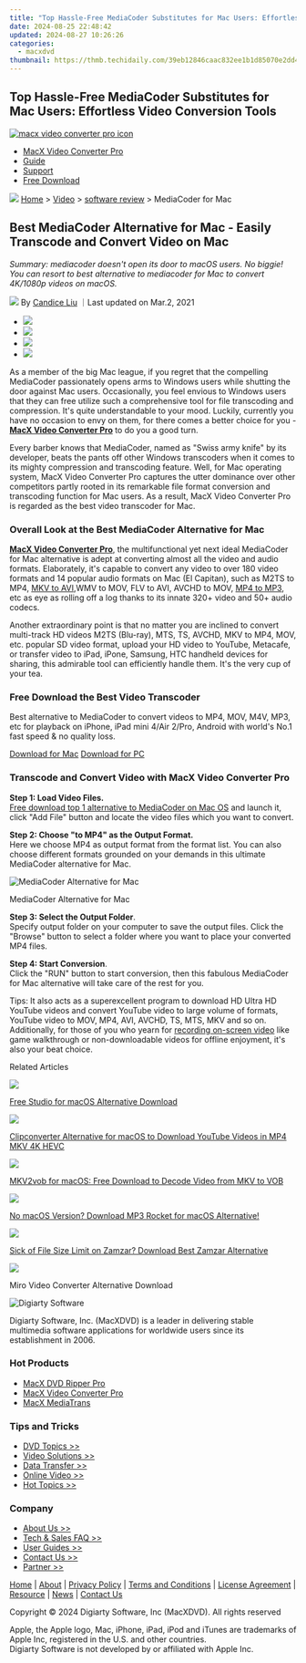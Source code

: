 ```yaml
---
title: "Top Hassle-Free MediaCoder Substitutes for Mac Users: Effortless Video Conversion Tools"
date: 2024-08-25 22:48:42
updated: 2024-08-27 10:26:26
categories:
  - macxdvd
thumbnail: https://thmb.techidaily.com/39eb12846caac832ee1b1d85070e2dd4cb557f02287ca2d451303bdd76b5dd20.jpg
---
```


## Top Hassle-Free MediaCoder Substitutes for Mac Users: Effortless Video Conversion Tools

[![macx video converter pro icon](https://www.macxdvd.com/mac-dvd-video-converter-how-to/../image-style/new-seo/icon11.png)](https://tools.techidaily.com/macxdvd/products/)

* [MacX Video Converter Pro](https://tools.techidaily.com/macxdvd/products/)
* [Guide](https://tools.techidaily.com/macxdvd/products/)
* [Support](https://tools.techidaily.com/macxdvd/products/)
* [Free Download](https://tools.techidaily.com/macxdvd/products/)



![](https://www.macxdvd.com/mac-dvd-video-converter-how-to/../image-style/new-seo/icon7.png) [Home](https://tools.techidaily.com/macxdvd/products/) \> [Video](https://tools.techidaily.com/macxdvd/products/) \> [software review](https://tools.techidaily.com/macxdvd/products/) \> MediaCoder for Mac

## Best MediaCoder Alternative for Mac - Easily Transcode and Convert Video on Mac



_Summary: mediacoder doesn't open its door to macOS users. No biggie! You can resort to best alternative to mediacoder for Mac to convert 4K/1080p videos on macOS._

![](https://www.macxdvd.com/mac-dvd-video-converter-how-to/../image-style/new-seo/icon6.png) By [Candice Liu](https://tools.techidaily.com/macxdvd/products/) ｜Last updated on Mar.2, 2021

* [![](https://www.macxdvd.com/mac-dvd-video-converter-how-to/../image-style/new-seo/share-fa.jpg)](https://www.facebook.com/sharer/sharer.php?u=https://www.macxdvd.com/mac-dvd-video-converter-how-to/mediacoder-for-mac.htm)
* [![](https://www.macxdvd.com/mac-dvd-video-converter-how-to/../image-style/new-seo/share-tw.jpg)](https://twitter.com/intent/tweet?url=https://www.macxdvd.com/mac-dvd-video-converter-how-to/mediacoder-for-mac.htm)
* [![](https://www.macxdvd.com/mac-dvd-video-converter-how-to/../image-style/new-seo/share-email.jpg)](https://www.macxdvd.com/mac-dvd-video-converter-how-to/mailto:info@example.com?&subject=&body=https://www.macxdvd.com/mac-dvd-video-converter-how-to/mediacoder-for-mac.htm)
* [![](https://www.macxdvd.com/mac-dvd-video-converter-how-to/../image-style/new-seo/share-in.jpg)](https://www.linkedin.com/shareArticle?mini=true&url=https://www.macxdvd.com/mac-dvd-video-converter-how-to/mediacoder-for-mac.htm&title=&summary=https://www.macxdvd.com/mac-dvd-video-converter-how-to/mediacoder-for-mac.htm&source=)

As a member of the big Mac league, if you regret that the compelling MediaCoder passionately opens arms to Windows users while shutting the door against Mac users. Occasionally, you feel envious to Windows users that they can free utilize such a comprehensive tool for file transcoding and compression. It's quite understandable to your mood. Luckily, currently you have no occasion to envy on them, for there comes a better choice for you -**[MacX Video Converter Pro](https://tools.techidaily.com/macxdvd/products/)** to do you a good turn.

 Every barber knows that MediaCoder, named as "Swiss army knife" by its developer, beats the pants off other Windows transcoders when it comes to its mighty compression and transcoding feature. Well, for Mac operating system, MacX Video Converter Pro captures the utter dominance over other competitors partly rooted in its remarkable file format conversion and transcoding function for Mac users. As a result, MacX Video Converter Pro is regarded as the best video transcoder for Mac. 

### Overall Look at the Best MediaCoder Alternative for Mac

[**MacX Video Converter Pro**](https://tools.techidaily.com/macxdvd/products/), the multifunctional yet next ideal MediaCoder for Mac alternative is adept at converting almost all the video and audio formats. Elaborately, it's capable to convert any video to over 180 video formats and 14 popular audio formats on Mac (El Capitan), such as M2TS to MP4, [MKV to AVI](https://tools.techidaily.com/macxdvd/products/),WMV to MOV, FLV to AVI, AVCHD to MOV, [MP4 to MP3](https://tools.techidaily.com/macxdvd/products/), etc as eye as rolling off a log thanks to its innate 320+ video and 50+ audio codecs.

Another extraordinary point is that no matter you are inclined to convert multi-track HD videos M2TS (Blu-ray), MTS, TS, AVCHD, MKV to MP4, MOV, etc. popular SD video format, upload your HD video to YouTube, Metacafe, or transfer video to iPad, iPone, Samsung, HTC handheld devices for sharing, this admirable tool can efficiently handle them. It's the very cup of your tea. 

### Free Download the Best Video Transcoder

Best alternative to MediaCoder to convert videos to MP4, MOV, M4V, MP3, etc for playback on iPhone, iPad mini 4/Air 2/Pro, Android with world's No.1 fast speed & no quality loss. 

[Download for Mac](https://tools.techidaily.com/macxdvd/products/) [Download for PC](https://tools.techidaily.com/macxdvd/products/) 

### Transcode and Convert Video with MacX Video Converter Pro

**Step 1: Load Video Files.**  
[Free download top 1 alternative to MediaCoder on Mac OS](https://tools.techidaily.com/macxdvd/products/) and launch it, click "Add File" button and locate the video files which you want to convert. 

**Step 2: Choose "to MP4" as the Output Format.**  
 Here we choose MP4 as output format from the format list. You can also choose different formats grounded on your demands in this ultimate MediaCoder alternative for Mac.

![MediaCoder Alternative for Mac](https://www.macxdvd.com/mac-dvd-video-converter-how-to/article-image/wz-mvcp-021001.png) 

MediaCoder Alternative for Mac

**Step 3: Select the Output Folder**.  
 Specify output folder on your computer to save the output files. Click the "Browse" button to select a folder where you want to place your converted MP4 files.

**Step 4: Start Conversion**.  
 Click the "RUN" button to start conversion, then this fabulous MediaCoder for Mac alternative will take care of the rest for you.

Tips: It also acts as a superexcellent program to download HD Ultra HD YouTube videos and convert YouTube video to large volume of formats, YouTube video to MOV, MP4, AVI, AVCHD, TS, MTS, MKV and so on. Additionally, for those of you who yearn for [recording on-screen video](https://tools.techidaily.com/macxdvd/products/) like game walkthrough or non-downloadable videos for offline enjoyment, it's also your beat choice.



Related Articles

![](https://www.macxdvd.com/mac-dvd-video-converter-how-to/../image-style/new-seo/pic7.jpg)

[Free Studio for macOS Alternative Download](https://tools.techidaily.com/macxdvd/products/) 

![](https://www.macxdvd.com/mac-dvd-video-converter-how-to/../image-style/new-seo/pic6.jpg)

[Clipconverter Alternative for macOS to Download YouTube Videos in MP4 MKV 4K HEVC](https://tools.techidaily.com/macxdvd/products/)

![](https://www.macxdvd.com/mac-dvd-video-converter-how-to/../image-style/new-seo/pic5.jpg)

[MKV2vob for macOS: Free Download to Decode Video from MKV to VOB](https://tools.techidaily.com/macxdvd/products/) 

![](https://www.macxdvd.com/mac-dvd-video-converter-how-to/../image-style/new-seo/pic4.jpg)

[No macOS Version? Download MP3 Rocket for macOS Alternative!](https://tools.techidaily.com/macxdvd/products/) 

![](https://www.macxdvd.com/mac-dvd-video-converter-how-to/../image-style/new-seo/pic3.jpg)

[Sick of File Size Limit on Zamzar? Download Best Zamzar Alternative](https://tools.techidaily.com/macxdvd/products/) 

![](https://www.macxdvd.com/mac-dvd-video-converter-how-to/../image-style/new-seo/pic2.jpg)

 Miro Video Converter Alternative Download



![Digiarty Software](https://www.macxdvd.com/mac-dvd-video-converter-how-to/../icon/logo.png) 

Digiarty Software, Inc. (MacXDVD) is a leader in delivering stable multimedia software applications for worldwide users since its establishment in 2006.

### Hot Products

* [MacX DVD Ripper Pro](https://tools.techidaily.com/macxdvd/products/)
* [MacX Video Converter Pro](https://tools.techidaily.com/macxdvd/products/)
* [MacX MediaTrans](https://tools.techidaily.com/macxdvd/products/)

### Tips and Tricks

* [DVD Topics >>](https://tools.techidaily.com/macxdvd/products/)
* [Video Solutions >>](https://tools.techidaily.com/macxdvd/products/)
* [Data Transfer >>](https://tools.techidaily.com/macxdvd/products/)
* [Online Video >>](https://tools.techidaily.com/macxdvd/products/)
* [Hot Topics >>](https://tools.techidaily.com/macxdvd/products/)

### Company

* [About Us >>](https://tools.techidaily.com/macxdvd/products/)
* [Tech & Sales FAQ >>](https://tools.techidaily.com/macxdvd/products/)
* [User Guides >>](https://tools.techidaily.com/macxdvd/products/)
* [Contact Us >>](https://tools.techidaily.com/macxdvd/products/)
* [Partner >>](https://tools.techidaily.com/macxdvd/products/)



[Home](https://tools.techidaily.com/macxdvd/products/) | [About](https://tools.techidaily.com/macxdvd/products/) | [Privacy Policy](https://tools.techidaily.com/macxdvd/products/) | [Terms and Conditions](https://tools.techidaily.com/macxdvd/products/) | [License Agreement](https://tools.techidaily.com/macxdvd/products/) | [Resource](https://tools.techidaily.com/macxdvd/products/) | [News](https://tools.techidaily.com/macxdvd/products/) | [Contact Us](https://tools.techidaily.com/macxdvd/products/)

Copyright © 2024 Digiarty Software, Inc (MacXDVD). All rights reserved

Apple, the Apple logo, Mac, iPhone, iPad, iPod and iTunes are trademarks of Apple Inc, registered in the U.S. and other countries.  
Digiarty Software is not developed by or affiliated with Apple Inc.

<ins class="adsbygoogle"
     style="display:block"
     data-ad-format="autorelaxed"
     data-ad-client="ca-pub-7571918770474297"
     data-ad-slot="1223367746"></ins>



<ins class="adsbygoogle"
     style="display:block"
     data-ad-client="ca-pub-7571918770474297"
     data-ad-slot="8358498916"
     data-ad-format="auto"
     data-full-width-responsive="true"></ins>

